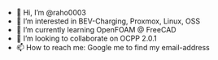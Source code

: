 - 👋 Hi, I’m @raho0003
- 👀 I’m interested in BEV-Charging, Proxmox, Linux, OSS
- 🌱 I’m currently learning OpenFOAM @ FreeCAD
- 💞️ I’m looking to collaborate on OCPP 2.0.1
- 📫 How to reach me: Google me to find my email-address

<!---
raho0003/raho0003 is a ✨ special ✨ repository because its `README.md` (this file) appears on your GitHub profile.
You can click the Preview link to take a look at your changes.
--->
